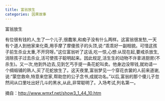 ```yaml
---
title: 富翁放生
categories: 因果故事
---
```


	   
富翁放生

有位很有钱的人,生了一个儿子,很蠢笨,和痴子没有什么两样。这富翁很发愁,一天有个道人到他家来化斋,用手摩了摩傻孩子的头顶,说:“乖乖好一副相貌。可惜这孩子前生杀业太重,不开窍呀。”这位富翁听了这话,吃一惊,心想:从现在起,要戒杀放生,消除孩子过去杀业,活可使孩子聪明起来。因此规定,活生生的动物不许拿进厨房(不杀生)。又一次,他到外边去,见到乞丐手提一条花蛇叫卖。他身边没带钱,就劝请一个绸缎铺的熟人,买了花蛇放生了。这天夜里,富翁梦见一个穿花衣裳的人前来道谢,说:“蒙您救命,特意来您家,帮助您的公子念书,成就功名。”以后,富翁的那个傻儿子忽然间从口里吐出好几斗的黑水,从此,非常聪明了。入场考试,列名第一。


摘自：http://www.wmxf.net/show3_1_44_10.htm